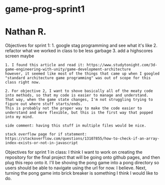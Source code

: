 # game-prog-sprint1
# Nathan R.

Objectives for sprint 1: 
    1. google stag programming and see what it's like
    2. refactor what we worked in class to be less garbage
    3. add a highscores screen maybe


    1. I found this article and read it: https://www.studytonight.com/3d-game-engineering-with-unity/game-development-architecture
    however, it seemed like most of the things that came up when I googled "standard architecture game programming" was out of scope for this class right now.
    
    2. For objective 2, I want to shove basically all of the meaty code into methods, so that my code is easier to manage and understand. 
    That way, when the game state changes, I'm not struggling trying to figure out where stuff starts/ends. 
    This is probably not the proper way to make the code easier to understand and more flexible, but this is the first way that popped into my mind. 

    side comment: having this stuff in multiple files would be nice. 

    stack overflow page for if statement: https://stackoverflow.com/questions/13107855/how-to-check-if-an-array-index-exists-or-not-in-javascript 


Objectives for sprint 1 in class: 
    I think I want to work on creating the repository for the final project that will be going onto github pages, and then plug this repo onto it. 
    I'll be shoving the pong game into a pong directory so users should be able to navigate using the url for now. I believe. 
    Next, turning the pong game into brick breaker is something I think I would like to do.

